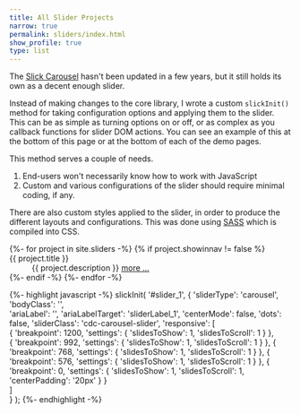 ```yaml
---
title: All Slider Projects
narrow: true
permalink: sliders/index.html
show_profile: true
type: list
---
```


<p>The <a href="http://kenwheeler.github.io/slick/">Slick Carousel</a> hasn't been updated in a few years, but it still holds its own as a decent enough slider.</p>
<p>Instead of making changes to the core library, I wrote a custom <code>slickInit()</code> method for taking configuration options and applying them to the slider. This can be as simple as turning options on or off, or as complex as you callback functions for slider DOM actions. You can see an example of this at the bottom of this page or at the bottom of each of the demo pages.</p>

<p>This method serves a couple of needs.</p>
<ol>
    <li>End-users won't necessarily know how to work with JavaScript</li>
    <li>Custom and various configurations of the slider should require minimal coding, if any.</li>
</ol>
<p>There are also custom styles applied to the slider, in order to produce the different layouts and configurations. This was done using <a href="https://sass-lang.com/">SASS</a> which is compiled into CSS.</p>

<dl>
{%- for project in site.sliders -%}
{% if project.showinnav != false %}
<dt>{{ project.title }}</dt>
<dd class="ml-5">{{ project.description }} <a href="{{ site.baseurl }}{{ project.url }}">more &hellip;</a></dd>
{%- endif -%}
{%- endfor -%}
</dl>

{%- highlight javascript -%}
slickInit( '#slider_1', {
    'sliderType': 'carousel',
    'bodyClass': '',        
    'ariaLabel': '',
    'ariaLabelTarget': 'sliderLabel_1',
    'centerMode': false,
    'dots': false,
    'sliderClass': 'cdc-carousel-slider',
    'responsive': [             
        { 'breakpoint': 1200, 'settings': { 'slidesToShow': 1, 'slidesToScroll': 1 } },         
        { 'breakpoint': 992, 'settings': { 'slidesToShow': 1, 'slidesToScroll': 1 } },
        { 'breakpoint': 768, 'settings': { 'slidesToShow': 1, 'slidesToScroll': 1 } },
        { 'breakpoint': 576, 'settings': { 'slidesToShow': 1, 'slidesToScroll': 1 } },
        { 'breakpoint': 0, 'settings': { 'slidesToShow': 1, 'slidesToScroll': 1, 'centerPadding': '20px' } }            
    ]   
} );
{%- endhighlight -%}